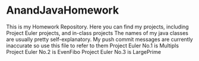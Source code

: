 # AnandJavaHomework

This is my Homework Repository.
Here you can find my projects, including Project Euler projects, and in-class projects
The names of my java classes are usually pretty self-explanatory.
My push commit messages are currently inaccurate so use this file to refer to them
Project Euler No.1 is Multipls
Project Euler No.2 is EvenFibo
Project Euler No.3 is LargePrime

